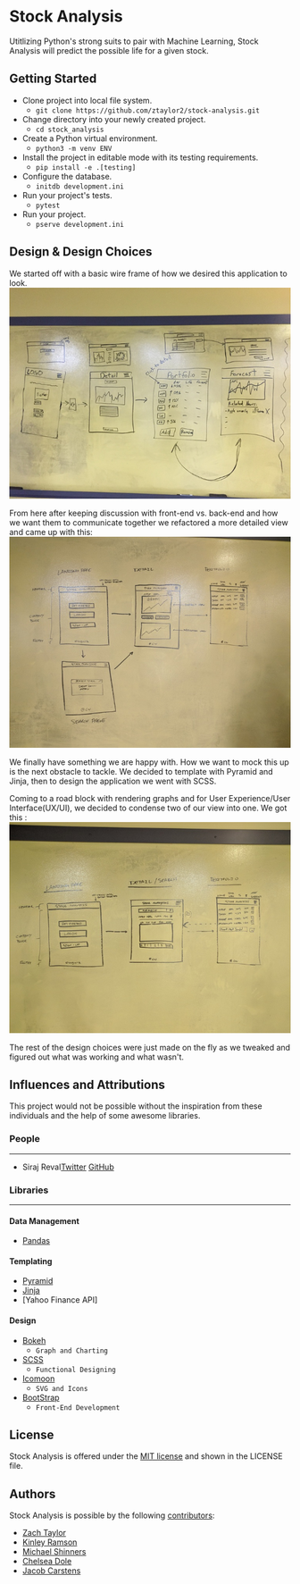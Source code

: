 # Stock Analysis 
Utitlizing Python's strong suits to pair with Machine Learning, Stock Analysis will predict the possible life for a given stock.
## Getting Started
* Clone project into local file system. 
    * ```git clone https://github.com/ztaylor2/stock-analysis.git```
* Change directory into your newly created project.
    * ```cd stock_analysis```
* Create a Python virtual environment.
    * ```python3 -m venv ENV```
* Install the project in editable mode with its testing requirements.
    * ```pip install -e .[testing]```
* Configure the database.
    * ```initdb development.ini```
* Run your project's tests.
    * ```pytest```
* Run your project.
    * ```pserve development.ini```
    
## Design & Design Choices
We started off with a basic wire frame of how we desired this application to look.
![Wire Frame](https://github.com/ztaylor2/stock-analysis/blob/jake-template-design/stock_analysis/static/wire_frames/wire_frame.jpg)

From here after keeping discussion with front-end vs. back-end and how we want them to communicate together we refactored a more detailed view and came up with this:
![Detailed Frame](https://github.com/ztaylor2/stock-analysis/blob/jake-template-design/stock_analysis/static/wire_frames/detailed_frame.jpg)

We finally have something we are happy with. How we want to mock this up is the next obstacle to tackle. We decided to template with Pyramid and Jinja, then to design the application we went with SCSS.

Coming to a road block with rendering graphs and for User Experience/User Interface(UX/UI), we decided to condense two of our view into one. We got this :
![Refactored Detail Frame](https://github.com/ztaylor2/stock-analysis/blob/jake-template-design/stock_analysis/static/wire_frames/refactored_detail_frame.jpg)

The rest of the design choices were just made on the fly as we tweaked and figured out what was working and what wasn't.
## Influences and Attributions
This project would not be possible without the inspiration from these individuals and the help of some awesome libraries.
### People
-----------
* Siraj Reval[Twitter](https://twitter.com/sirajraval) [GitHub](https://github.com/llSourcell)
### Libraries
--------------
#### Data Management
* [Pandas](https://pandas-datareader.readthedocs.io/en/latest/remote_data.html#yahoo-finance)
#### Templating
* [Pyramid](https://trypyramid.com/)
* [Jinja](http://jinja.pocoo.org/)
* [Yahoo Finance API]

#### Design
* [Bokeh](https://bokeh.pydata.org/en/latest/)
    * ```Graph and Charting```
* [SCSS](http://sass-lang.com/)
    * ```Functional Designing```
* [Icomoon](https://icomoon.io/)
    * ```SVG and Icons```
* [BootStrap](https://getbootstrap.com/)
    * ```Front-End Development```
## License
Stock Analysis is offered under the [MIT license](https://opensource.org/licenses/MIT) and shown in the LICENSE file.
## Authors
Stock Analysis is possible by the following [contributors](https://github.com/ztaylor2/stock-analysis/graphs/contributors):
* [Zach Taylor](https://github.com/ztaylor2)
* [Kinley Ramson](https://github.com/nothingnessbird)
* [Michael Shinners](https://github.com/mshinners)
* [Chelsea Dole](https://github.com/chelseadole)
* [Jacob Carstens](https://github.com/Loaye)
